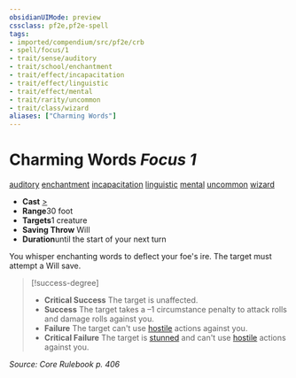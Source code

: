 ```yaml
---
obsidianUIMode: preview
cssclass: pf2e,pf2e-spell
tags:
- imported/compendium/src/pf2e/crb
- spell/focus/1
- trait/sense/auditory
- trait/school/enchantment
- trait/effect/incapacitation
- trait/effect/linguistic
- trait/effect/mental
- trait/rarity/uncommon
- trait/class/wizard
aliases: ["Charming Words"]
---
```

# Charming Words *Focus 1*   
[auditory](auditory.md)  [enchantment](enchantment.md)  [incapacitation](incapacitation.md)  [linguistic](linguistic.md)  [mental](mental.md)  [uncommon](uncommon.md)  [wizard](rules/traits/wizard.md)  

- **Cast** [>](chapter-9-playing-the-game.md#Actions "Single Action") 
- **Range**30 foot
- **Targets**1 creature
- **Saving Throw** Will
- **Duration**until the start of your next turn

You whisper enchanting words to deflect your foe's ire. The target must attempt a Will save.

> [!success-degree] 
> - **Critical Success** The target is unaffected.
> - **Success** The target takes a –1 circumstance penalty to attack rolls and damage rolls against you.
> - **Failure** The target can't use [hostile](conditions.md#Hostile) actions against you.
> - **Critical Failure** The target is [stunned](conditions.md#Stunned) and can't use [hostile](conditions.md#Hostile) actions against you.

*Source: Core Rulebook p. 406*